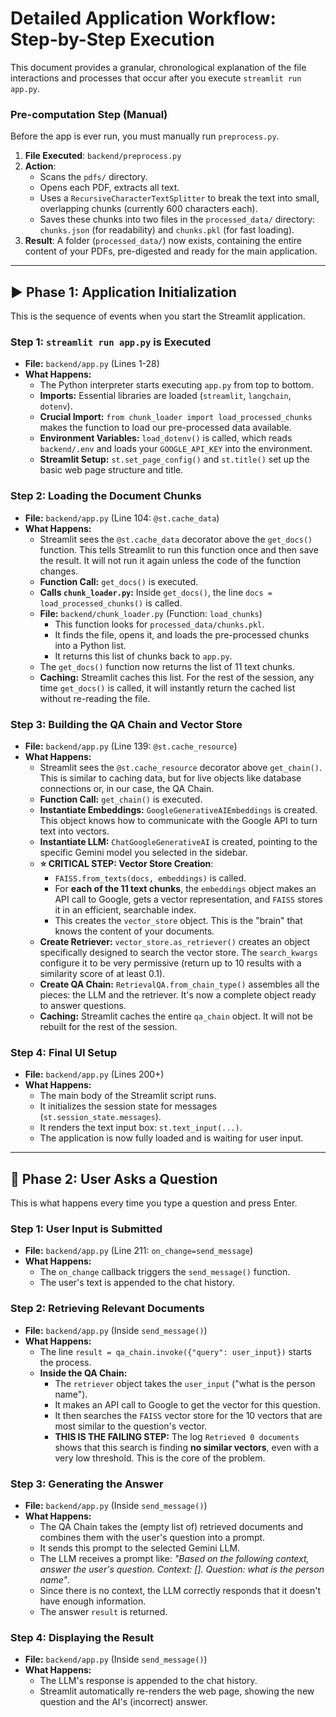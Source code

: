 # Detailed Application Workflow: Step-by-Step Execution

This document provides a granular, chronological explanation of the file interactions and processes that occur after you execute `streamlit run app.py`.

### Pre-computation Step (Manual)

Before the app is ever run, you must manually run `preprocess.py`.

1.  **File Executed**: `backend/preprocess.py`
2.  **Action**:
    *   Scans the `pdfs/` directory.
    *   Opens each PDF, extracts all text.
    *   Uses a `RecursiveCharacterTextSplitter` to break the text into small, overlapping chunks (currently 600 characters each).
    *   Saves these chunks into two files in the `processed_data/` directory: `chunks.json` (for readability) and `chunks.pkl` (for fast loading).
3.  **Result**: A folder (`processed_data/`) now exists, containing the entire content of your PDFs, pre-digested and ready for the main application.

---

## ▶️ Phase 1: Application Initialization

This is the sequence of events when you start the Streamlit application.

### Step 1: `streamlit run app.py` is Executed

*   **File:** `backend/app.py` (Lines 1-28)
*   **What Happens:**
    *   The Python interpreter starts executing `app.py` from top to bottom.
    *   **Imports:** Essential libraries are loaded (`streamlit`, `langchain`, `dotenv`).
    *   **Crucial Import:** `from chunk_loader import load_processed_chunks` makes the function to load our pre-processed data available.
    *   **Environment Variables:** `load_dotenv()` is called, which reads `backend/.env` and loads your `GOOGLE_API_KEY` into the environment.
    *   **Streamlit Setup:** `st.set_page_config()` and `st.title()` set up the basic web page structure and title.

### Step 2: Loading the Document Chunks

*   **File:** `backend/app.py` (Line 104: `@st.cache_data`)
*   **What Happens:**
    *   Streamlit sees the `@st.cache_data` decorator above the `get_docs()` function. This tells Streamlit to run this function once and then save the result. It will not run it again unless the code of the function changes.
    *   **Function Call:** `get_docs()` is executed.
    *   **Calls `chunk_loader.py`:** Inside `get_docs()`, the line `docs = load_processed_chunks()` is called.
    *   **File:** `backend/chunk_loader.py` (Function: `load_chunks`)
        *   This function looks for `processed_data/chunks.pkl`.
        *   It finds the file, opens it, and loads the pre-processed chunks into a Python list.
        *   It returns this list of chunks back to `app.py`.
    *   The `get_docs()` function now returns the list of 11 text chunks.
    *   **Caching:** Streamlit caches this list. For the rest of the session, any time `get_docs()` is called, it will instantly return the cached list without re-reading the file.

### Step 3: Building the QA Chain and Vector Store

*   **File:** `backend/app.py` (Line 139: `@st.cache_resource`)
*   **What Happens:**
    *   Streamlit sees the `@st.cache_resource` decorator above `get_chain()`. This is similar to caching data, but for live objects like database connections or, in our case, the QA Chain.
    *   **Function Call:** `get_chain()` is executed.
    *   **Instantiate Embeddings:** `GoogleGenerativeAIEmbeddings` is created. This object knows how to communicate with the Google API to turn text into vectors.
    *   **Instantiate LLM:** `ChatGoogleGenerativeAI` is created, pointing to the specific Gemini model you selected in the sidebar.
    *   **⭐ CRITICAL STEP: Vector Store Creation**:
        *   `FAISS.from_texts(docs, embeddings)` is called.
        *   For **each of the 11 text chunks**, the `embeddings` object makes an API call to Google, gets a vector representation, and `FAISS` stores it in an efficient, searchable index.
        *   This creates the `vector_store` object. This is the "brain" that knows the content of your documents.
    *   **Create Retriever:** `vector_store.as_retriever()` creates an object specifically designed to search the vector store. The `search_kwargs` configure it to be very permissive (return up to 10 results with a similarity score of at least 0.1).
    *   **Create QA Chain:** `RetrievalQA.from_chain_type()` assembles all the pieces: the LLM and the retriever. It's now a complete object ready to answer questions.
    *   **Caching:** Streamlit caches the entire `qa_chain` object. It will not be rebuilt for the rest of the session.

### Step 4: Final UI Setup

*   **File:** `backend/app.py` (Lines 200+)
*   **What Happens:**
    *   The main body of the Streamlit script runs.
    *   It initializes the session state for messages (`st.session_state.messages`).
    *   It renders the text input box: `st.text_input(...)`.
    *   The application is now fully loaded and is waiting for user input.

---

## 💬 Phase 2: User Asks a Question

This is what happens every time you type a question and press Enter.

### Step 1: User Input is Submitted

*   **File:** `backend/app.py` (Line 211: `on_change=send_message`)
*   **What Happens:**
    *   The `on_change` callback triggers the `send_message()` function.
    *   The user's text is appended to the chat history.

### Step 2: Retrieving Relevant Documents

*   **File:** `backend/app.py` (Inside `send_message()`)
*   **What Happens:**
    *   The line `result = qa_chain.invoke({"query": user_input})` starts the process.
    *   **Inside the QA Chain:**
        *   The `retriever` object takes the `user_input` ("what is the person name").
        *   It makes an API call to Google to get the vector for this question.
        *   It then searches the `FAISS` vector store for the 10 vectors that are most similar to the question's vector.
        *   **THIS IS THE FAILING STEP:** The log `Retrieved 0 documents` shows that this search is finding **no similar vectors**, even with a very low threshold. This is the core of the problem.

### Step 3: Generating the Answer

*   **File:** `backend/app.py` (Inside `send_message()`)
*   **What Happens:**
    *   The QA Chain takes the (empty list of) retrieved documents and combines them with the user's question into a prompt.
    *   It sends this prompt to the selected Gemini LLM.
    *   The LLM receives a prompt like: *"Based on the following context, answer the user's question. Context: []. Question: what is the person name"*.
    *   Since there is no context, the LLM correctly responds that it doesn't have enough information.
    *   The answer `result` is returned.

### Step 4: Displaying the Result

*   **File:** `backend/app.py` (Inside `send_message()`)
*   **What Happens:**
    *   The LLM's response is appended to the chat history.
    *   Streamlit automatically re-renders the web page, showing the new question and the AI's (incorrect) answer.